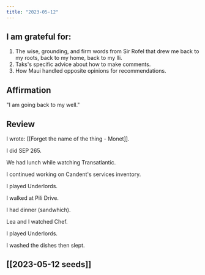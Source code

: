 ```yaml
---
title: "2023-05-12"
---
```

## I am grateful for:
1. The wise, grounding, and firm words from Sir Rofel that drew me back to my roots, back to my home, back to my Ili.
2. Taks's specific advice about how to make comments.
3. How Maui handled opposite opinions for recommendations.

## Affirmation

"I am going back to my well."

## Review

I wrote: [[Forget the name of the thing - Monet]].

I did SEP 265.

We had lunch while watching Transatlantic.

I continued working on Candent's services inventory.

I played Underlords.

I walked at Pili Drive.

I had dinner (sandwhich).

Lea and I watched Chef.

I played Underlords.

I washed the dishes then slept.

## [[2023-05-12 seeds]]
